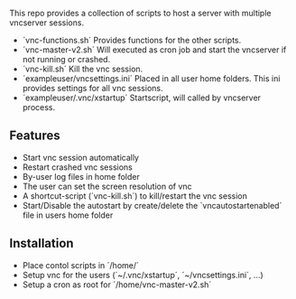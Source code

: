This repo provides a collection of scripts to host a server with multiple vncserver sessions.

* ´vnc-functions.sh´ Provides functions for the other scripts.
* ´vnc-master-v2.sh´ Will executed as cron job and start the vncserver if not running or crashed.
* ´vnc-kill.sh´ Kill the vnc session.
* ´exampleuser/vncsettings.ini´ Placed in all user home folders. This ini provides settings for all vnc sessions.
* ´exampleuser/.vnc/xstartup´ Startscript, will called by vncserver process.

Features
--------

* Start vnc session automatically
* Restart crashed vnc sessions
* By-user log files in home folder
* The user can set the screen resolution of vnc
* A shortcut-script (´vnc-kill.sh´) to kill/restart the vnc session
* Start/Disable the autostart by create/delete the `vncautostartenabled´ file in users home folder

Installation
------------

* Place contol scripts in ´/home/´
* Setup vnc for the users (´~/.vnc/xstartup´, ´~/vncsettings.ini´, ...)
* Setup a cron as root for ´/home/vnc-master-v2.sh´
